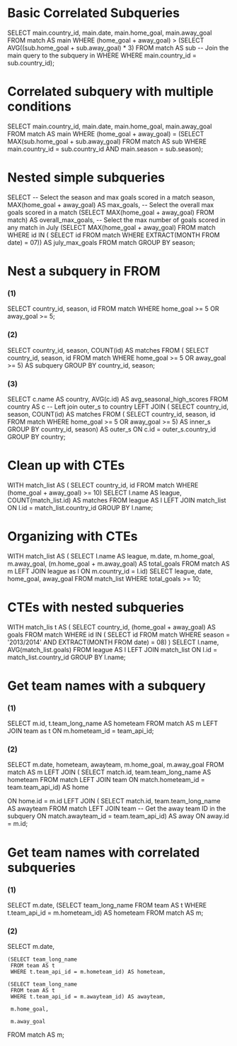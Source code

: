 # Basic Correlated Subqueries
SELECT 
	main.country_id,
    main.date,
    main.home_goal, 
    main.away_goal
FROM match AS main
WHERE 
	(home_goal + away_goal) > 
        (SELECT AVG((sub.home_goal + sub.away_goal) * 3)
         FROM match AS sub
         -- Join the main query to the subquery in WHERE
         WHERE main.country_id = sub.country_id);

# Correlated subquery with multiple conditions
SELECT 
	main.country_id,
    main.date,
    main.home_goal,
    main.away_goal
FROM match AS main
WHERE 
	(home_goal + away_goal) = 
        (SELECT MAX(sub.home_goal + sub.away_goal)
         FROM match AS sub
         WHERE main.country_id = sub.country_id
               AND main.season = sub.season);

# Nested simple subqueries
SELECT 
	-- Select the season and max goals scored in a match
	season,
    MAX(home_goal + away_goal) AS max_goals,
    -- Select the overall max goals scored in a match
   (SELECT MAX(home_goal + away_goal) FROM match) AS overall_max_goals,
    -- Select the max number of goals scored in any match in July
   (SELECT MAX(home_goal + away_goal) 
        FROM match
        WHERE id IN (
              SELECT id FROM match WHERE EXTRACT(MONTH FROM date) = 07)) AS july_max_goals
FROM match
GROUP BY season;

# Nest a subquery in FROM

### (1)
SELECT
	country_id,
    season,
	id
FROM match
WHERE home_goal >= 5 OR away_goal >= 5;

### (2)
SELECT
    country_id,
    season,
    COUNT(id) AS matches
FROM (  SELECT
    	country_id,
    	season,
    	id
	FROM match
	WHERE home_goal >= 5 OR away_goal >= 5) AS subquery
GROUP BY country_id, season;

### (3)
SELECT
	c.name AS country,
	AVG(c.id) AS avg_seasonal_high_scores
FROM country AS c
-- Left join outer_s to country
LEFT JOIN (
  SELECT country_id, season,
         COUNT(id) AS matches
  FROM (
    SELECT country_id, season, id
	FROM match
	WHERE home_goal >= 5 OR away_goal >= 5) AS inner_s
  GROUP BY country_id, season) AS outer_s
ON c.id = outer_s.country_id
GROUP BY country;

# Clean up with CTEs
WITH match_list AS (
    SELECT 
  		country_id, 
  		id 
    FROM match
    WHERE (home_goal + away_goal) >= 10)
SELECT
    l.name AS league,
    COUNT(match_list.id) AS matches
FROM league AS l
LEFT JOIN match_list ON l.id =  match_list.country_id
GROUP BY l.name;

# Organizing with CTEs
WITH match_list AS 
    (   SELECT 
  		l.name AS league, 
     	m.date, 
  		m.home_goal, 
  		m.away_goal,
       (m.home_goal + m.away_goal) AS total_goals
    FROM match AS m
    LEFT JOIN league as l ON m.country_id = l.id)
SELECT league, date, home_goal, away_goal
FROM match_list
WHERE total_goals >= 10;

# CTEs with nested subqueries
WITH match_lis t AS ( SELECT 
            		  country_id, 
            	      (home_goal + away_goal) AS goals
                      FROM match
                      WHERE id IN
                         ( SELECT id
                         FROM match
                         WHERE season = '2013/2014' AND EXTRACT(MONTH FROM date) = 08) 
                        )
SELECT
	l.name,
    AVG(match_list.goals)
FROM league AS l
LEFT JOIN match_list ON l.id = match_list.country_id
GROUP BY l.name;

# Get team names with a subquery

### (1)
SELECT 
	m.id, 
    t.team_long_name AS hometeam
FROM match AS m
LEFT JOIN team as t
ON m.hometeam_id = team_api_id;

### (2)
SELECT
	m.date,
    hometeam, 
    awayteam,
    m.home_goal,
    m.away_goal
FROM match AS m
LEFT JOIN 
( SELECT match.id, team.team_long_name AS hometeam
  FROM match
  LEFT JOIN team
  ON match.hometeam_id = team.team_api_id) AS home

ON home.id = m.id
LEFT JOIN 
( SELECT match.id, team.team_long_name AS awayteam
  FROM match
  LEFT JOIN team
  -- Get the away team ID in the subquery
  ON match.awayteam_id = team.team_api_id) AS away
ON away.id = m.id;

# Get team names with correlated subqueries

### (1)
SELECT
    m.date,
   (SELECT team_long_name
    FROM team AS t
    WHERE t.team_api_id = m.hometeam_id) AS hometeam
FROM match AS m;

### (2)
SELECT
    m.date,
   
    (SELECT team_long_name
     FROM team AS t
     WHERE t.team_api_id = m.hometeam_id) AS hometeam,
   
    (SELECT team_long_name
     FROM team AS t
     WHERE t.team_api_id = m.awayteam_id) AS awayteam,
    
     m.home_goal,
    
     m.away_goal

FROM match AS m;